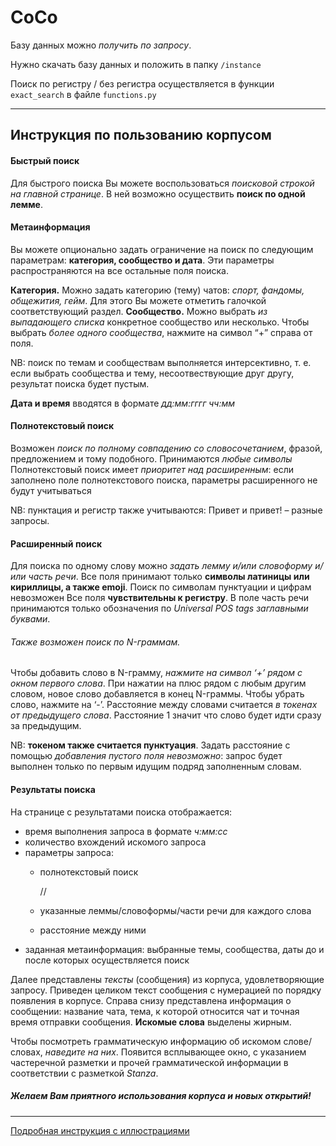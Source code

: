 # CoCo

Базу данных можно _получить по запросу_.

Нужно скачать базу данных и положить в папку `/instance`

Поиск по регистру / без регистра осуществляется в функции `exact_search` в файле `functions.py`

------
## Инструкция по пользованию корпусом

#### Быстрый поиск
Для быстрого поиска Вы можете воспользоваться _поисковой строкой на главной странице_. В ней возможно осуществить **поиск по одной лемме**.

#### Метаинформация
Вы можете опционально задать ограничение на поиск по следующим параметрам: __категория, сообщество и дата__. Эти параметры распространяются на все остальные поля поиска.

__Категория.__ Можно задать категорию (тему) чатов: _спорт, фандомы, общежития, гейм_. Для этого Вы можете отметить галочкой соответствующий раздел.
__Сообщество.__ Можно выбрать _из выпадающего списка_ конкретное сообщество или несколько. Чтобы выбрать _более одного сообщества_, нажмите на символ “+” справа от поля.

NB: поиск по темам и сообществам выполняется интерсективно, т. е. если выбрать сообщества и тему, несоотвествующие друг другу, результат поиска будет пустым.

__Дата и время__ вводятся в формате _дд:мм:гггг чч:мм_

#### Полнотекстовый поиск

Возможен _поиск по полному совпадению со словосочетанием_, фразой, предложением и тому подобного. 
Принимаются _любые символы_
Полнотекстовый поиск имеет _приоритет над расширенным_: если заполнено поле полнотекстового поиска, параметры расширенного не будут учитываться

NB: пунктация и регистр также учитываются: Привет и привет! – разные запросы.

#### Расширенный поиск
Для поиска по одному слову можно _задать лемму и/или словоформу и/или часть речи_. 
Все поля принимают только __символы латиницы или кириллицы, а также emoji__. Поиск по символам пунктуации и цифрам невозможен
Все поля __чувствительны к регистру__.
В поле часть речи принимаются только обозначения по _Universal POS tags заглавными буквами_.

###### Также возможен поиск по N-граммам.
Чтобы добавить слово в N-грамму, _нажмите на символ ‘+’ рядом с окном первого слова_. При нажатии на плюс рядом с любым другим словом, новое слово добавляется в конец N-граммы. Чтобы убрать слово, нажмите на ‘-’. 
Расстояние между словами считается _в токенах от предыдущего слова_. Расстояние 1 значит что слово будет идти сразу за предыдущим.

NB: __токеном также считается пунктуация__. 
Задать расстояние с помощью _добавления пустого поля невозможно_: запрос будет выполнен только по первым идущим подряд заполненным словам.

#### Результаты поиска
На странице с результатами поиска отображается:
* время выполнения запроса в формате _ч:мм:сс_
* количество вхождений искомого запроса
* параметры запроса:
  * полнотекстовый поиск

    //
  * указанные леммы/словоформы/части речи для каждого слова
  * расстояние между ними
* заданная метаинформация: выбранные темы, сообщества, даты до и после которых осуществляется поиск

Далее представлены _тексты_ (сообщения) из корпуса, удовлетворяющие запросу. Приведен целиком текст сообщения с нумерацией по порядку появления в корпусе. 
Справа снизу представлена информация о сообщении: название чата, тема, к которой относится чат и точная время отправки сообщения. 
__Искомые слова__ выделены жирным.


Чтобы посмотреть грамматическую информацию об искомом слове/словах, _наведите на них_. Появится всплывающее окно, с указанием частеречной разметки и прочей грамматической информации в соответствии с разметкой _Stanza_.

#####   Желаем Вам приятного использования корпуса и новых открытий!


---------
[Подробная инструкция с иллюстрациями](https://docs.google.com/document/d/1lWKK7s7jBT7HxtA2czjdPd6aXWECfuHw38oMFClBV94/edit?usp=sharing)
